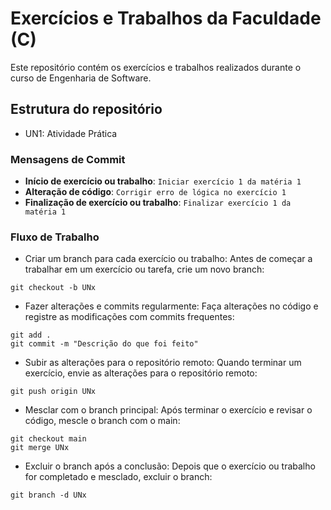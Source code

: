 # Exercícios e Trabalhos da Faculdade (C)

Este repositório contém os exercícios e trabalhos realizados durante o curso de Engenharia de Software.

## Estrutura do repositório

- UN1: Atividade Prática

### Mensagens de Commit

- **Início de exercício ou trabalho**: `Iniciar exercício 1 da matéria 1`
- **Alteração de código**: `Corrigir erro de lógica no exercício 1`
- **Finalização de exercício ou trabalho**: `Finalizar exercício 1 da matéria 1`

### Fluxo de Trabalho

- Criar um branch para cada exercício ou trabalho:
  Antes de começar a trabalhar em um exercício ou tarefa, crie um novo branch:

```
git checkout -b UNx
```

- Fazer alterações e commits regularmente:
  Faça alterações no código e registre as modificações com commits frequentes:

```
git add .
git commit -m "Descrição do que foi feito"
```

- Subir as alterações para o repositório remoto:
  Quando terminar um exercício, envie as alterações para o repositório remoto:

```
git push origin UNx
```

- Mesclar com o branch principal:
  Após terminar o exercício e revisar o código, mescle o branch com o main:

```
git checkout main
git merge UNx
```

- Excluir o branch após a conclusão:
  Depois que o exercício ou trabalho for completado e mesclado, excluir o branch:

```
git branch -d UNx
```
